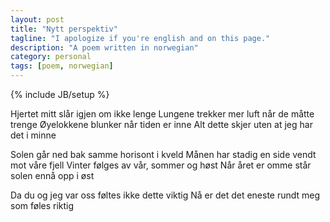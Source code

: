 ```yaml
---
layout: post
title: "Nytt perspektiv"
tagline: "I apologize if you're english and on this page."
description: "A poem written in norwegian"
category: personal
tags: [poem, norwegian]
---
```

{% include JB/setup %}


Hjertet mitt sl&aring;r igjen om ikke lenge
Lungene trekker mer luft n&aring;r de m&aring;tte trenge
&Oslash;yelokkene blunker n&aring;r tiden er inne
Alt dette skjer uten at jeg har det i minne

Solen g&aring;r ned bak samme horisont i kveld
M&aring;nen har stadig en side vendt mot v&aring;re fjell
Vinter f&oslash;lges av v&aring;r, sommer og h&oslash;st
N&aring;r &aring;ret er omme st&aring;r solen enn&aring; opp i &oslash;st

Da du og jeg var oss f&oslash;ltes ikke dette viktig
N&aring; er det det eneste rundt meg som f&oslash;les riktig 
